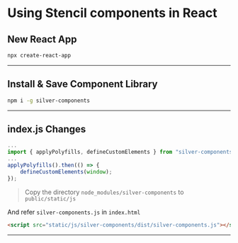 # Using Stencil components in React

## New React App

```sh
npx create-react-app
```

---

## Install & Save Component Library

```sh
npm i -g silver-components
```

---

## index.js Changes

```js
...
import { applyPolyfills, defineCustomElements } from "silver-components/loader/node-main";
...
applyPolyfills().then(() => {
    defineCustomElements(window);
});
```

> Copy the directory `node_modules/silver-components` to `public/static/js`

And refer `silver-components.js` in `index.html`

```html
<script src="static/js/silver-components/dist/silver-components.js"></script>
```

---